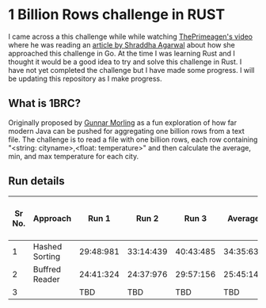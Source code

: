 # 1 Billion Rows challenge in RUST
I came across a this challenge while while watching [ThePrimeagen's video](https://www.youtube.com/watch?v=OO6l1DkYA0k) where he was reading an [article by Shraddha Agarwal](https://www.shraddhaag.dev/posts/1brc) about how she approached this challenge in Go. At the time I was learning Rust and I thought it would be a good idea to try and solve this challenge in Rust. I have not yet completed the challenge but I have made some progress. I will be updating this repository as I make progress.

## What is 1BRC?
Originally proposed by [Gunnar Morling](https://github.com/gunnarmorling/1brc) as a fun exploration of how far modern Java can be pushed for aggregating one billion rows from a text file. The challenge is to read a file with one billion rows, each row containing 
"<string: cityname>,<float: temperature>" and then calculate the average, min, and max temperature for each city. 


## Run details

Sr No. | Approach | Run 1 | Run 2 | Run 3 | Average | Delta From previous run | CommitID
--- | --- | --- | --- | --- | --- | --- | --- |
1 | Hashed Sorting | 29:48:981 | 33:14:439 | 40:43:485 | 34:35:635 | NA | [05f4d99](https://github.com/GuruprasadDalvi/1brc-rust/commit/05f4d99c518601a43b0361684724600291960091) |
2 | Buffred Reader | 24:41:324 | 24:37:976 | 29:57:156 | 25:45:147 | -8:50:488 |  |
3 |  | TBD | TBD | TBD | TBD | TBD |  |
